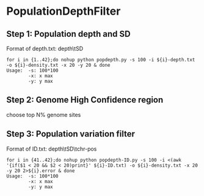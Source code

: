 # PopulationDepthFilter

## Step 1: Population depth and SD
Format of depth.txt: depth\tSD
```{}
for i in {1..42};do nohup python popdepth.py -s 100 -i ${i}-depth.txt -o ${i}-density.txt -x 20 -y 20 & done
Usage:  -s: 100*100
        -x: x max
        -y: y max
```
## Step 2: Genome High Confidence region

choose top N% genome sites

## Step 3: Population variation filter
Format of ID.txt: depth\tSD\tchr-pos
```{}
for i in {41..42};do nohup python popdepth-ID.py -s 100 -i <(awk '{if($1 < 20 && $2 < 20)print}' ${i}-ID.txt) -o ${i}-density.txt -x 20 -y 20 2>${i}.error & done
Usage:  -s: 100*100
        -x: x max
        -y: y max
```
